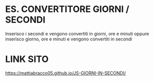 # ES. CONVERTITORE GIORNI / SECONDI

Inserisco i secondi e vengono convertiti in giorni, ore e minuti oppure inserisco giorno, ore e minuti e vengono convertiti in secondi

# LINK SITO
https://mattiabracco05.github.io/JS-GIORNI-IN-SECONDI/
